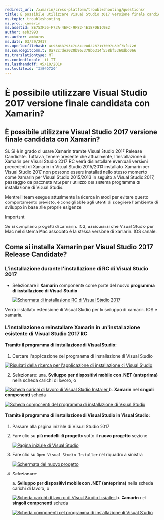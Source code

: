 ```yaml
---
redirect_url: /xamarin/cross-platform/troubleshooting/questions/
title: È possibile utilizzare Visual Studio 2017 versione finale candidata con Xamarin?
ms.topic: troubleshooting
ms.prod: xamarin
ms.assetid: 8E752F36-F73A-4EFC-9F82-4E18FDE1C9E2
author: asb3993
ms.author: amburns
ms.date: 03/29/2017
ms.openlocfilehash: 4c93653793c7c8cce0d2257107097c89f73fc726
ms.sourcegitcommit: 0a72c7dea020b965378b6314f558bf5360dbd066
ms.translationtype: MT
ms.contentlocale: it-IT
ms.lasthandoff: 05/10/2018
ms.locfileid: "33946720"
---
```

# <a name="can-i-use-visual-studio-2017-release-candidate-with-xamarin"></a>È possibile utilizzare Visual Studio 2017 versione finale candidata con Xamarin?

## <a name="can-i-use-visual-studio-2017-release-candidate-with-xamarin"></a>È possibile utilizzare Visual Studio 2017 versione finale candidata con Xamarin?

Sì. Si è in grado di usare Xamarin tramite Visual Studio 2017 Release Candidate. Tuttavia, tenere presente che attualmente, l'installazione di Xamarin per Visual Studio 2017 RC verrà disinstallare eventuali versioni precedenti di Xamarin in Visual Studio 2015/2013 installato. Xamarin per Visual Studio 2017 non possono essere installati nello stesso momento come Xamarin per Visual Studio 2015/2013 in seguito a Visual Studio 2017, passaggio da pacchetti MSI per l'utilizzo del sistema programma di installazione di Visual Studio.

Mentre il team esegue attualmente la ricerca in modi per evitare questo comportamento previsto, è consigliabile agli utenti di scegliere l'ambiente di sviluppo in base alle proprie esigenze. 

> [!IMPORTANT]
> Se si compilano progetti di xamarin. IOS, assicurarsi che Visual Studio per Mac nel sistema Mac associato è la stessa versione di xamarin. IOS canale.

## <a name="how-do-i-install-xamarin-to-visual-studio-2017-release-candidate"></a>Come si installa Xamarin per Visual Studio 2017 Release Candidate?

### <a name="installing-during-the-visual-studio-2017-rc-installer"></a>L'installazione durante l'installazione di RC di Visual Studio 2017

* Selezionare il **Xamarin** componente come parte del nuovo **programma di installazione di Visual Studio**

  [![](visualstudio-2017-rc-images/install1-sml.png "Schermata di installazione RC di Visual Studio 2017")](visualstudio-2017-rc-images/install1-orig.png#lightbox)

Verrà installato estensione di Visual Studio per lo sviluppo di xamarin. IOS e xamarin.

### <a name="installing-or-reinstalling-xamarin-in-an-existing-installation-of-visual-studio-2017-rc"></a>L'installazione o reinstallare Xamarin in un'installazione esistente di Visual Studio 2017 RC

#### <a name="using-the-visual-studio-installer"></a>Tramite il programma di installazione di Visual Studio:

1. Cercare l'applicazione del programma di installazione di Visual Studio

  [![](visualstudio-2017-rc-images/reinstall1-sml.png "Risultati della ricerca per l'applicazione di installazione di Visual Studio")](visualstudio-2017-rc-images/reinstall1-orig.png#lightbox)

2. Selezionare: una. **Sviluppo per dispositivi mobile con .NET (anteprima)** nella scheda carichi di lavoro, o

  [![](visualstudio-2017-rc-images/reinstall2-sml.png "Scheda carichi di lavoro di Visual Studio Installer") ](visualstudio-2017-rc-images/reinstall2-orig.png#lightbox) b. **Xamarin** nel **singoli componenti** scheda

  [![](visualstudio-2017-rc-images/reinstall3-sml.png "Scheda componenti del programma di installazione di Visual Studio")](visualstudio-2017-rc-images/reinstall3-orig.png#lightbox)

#### <a name="using-the-visual-studio-installer-within-visual-studio"></a>Tramite il programma di installazione di Visual Studio in Visual Studio:
1. Passare alla pagina iniziale di Visual Studio 2017
2. Fare clic su **più modelli di progetto** sotto il **nuovo progetto** sezione

    [![](visualstudio-2017-rc-images/reinstall4-sml.png "Pagina iniziale di Visual Studio")](visualstudio-2017-rc-images/reinstall4-orig.png#lightbox)
3. Fare clic su `Open Visual Studio Installer` nel riquadro a sinistra

    [![](visualstudio-2017-rc-images/reinstall5-sml.png "Schermata del nuovo progetto")](visualstudio-2017-rc-images/reinstall5-orig.png#lightbox)
4. Selezionare:
    
    a. **Sviluppo per dispositivi mobile con .NET (anteprima)** nella scheda carichi di lavoro, o

    [![](visualstudio-2017-rc-images/reinstall2-sml.png "Scheda carichi di lavoro di Visual Studio Installer") ](visualstudio-2017-rc-images/reinstall2-orig.png#lightbox) b. **Xamarin** nel **singoli componenti** scheda

    [![](visualstudio-2017-rc-images/reinstall3-sml.png "Scheda componenti del programma di installazione di Visual Studio")](visualstudio-2017-rc-images/reinstall3-orig.png#lightbox)

